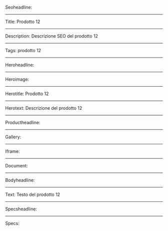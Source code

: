 Seoheadline:

----

Title: Prodotto 12

----

Description: Descrizione SEO del prodotto 12

----

Tags: prodotto 12

----

Heroheadline:

----

Heroimage:

----

Herotitle: Prodotto 12

----

Herotext: Descrizione del prodotto 12

----

Productheadline:

----

Gallery:

----

Iframe:

----

Document:

----

Bodyheadline:

----

Text: Testo del prodotto 12

----

Specsheadline:

----

Specs:
